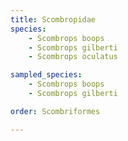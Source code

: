 ```yaml
---
title: Scombropidae
species:
    - Scombrops boops
    - Scombrops gilberti
    - Scombrops oculatus

sampled_species:
    - Scombrops boops
    - Scombrops gilberti

order: Scombriformes

---
```

